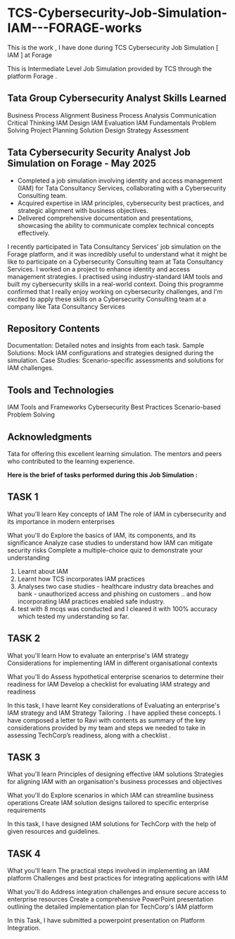 # TCS-Cybersecurity-Job-Simulation-IAM---FORAGE-works
This is the work , I have done during TCS  Cybersecurity Job Simulation [ IAM ]  at Forage 

This is Intermediate Level Job Simulation provided by TCS through the platform Forage .

Tata Group Cybersecurity Analyst Skills Learned
--------------------------------------------------
Business Process Alignment
Business Process Analysis
Communication
Critical Thinking
IAM Design
IAM Evaluation
IAM Fundamentals
Problem Solving
Project Planning
Solution Design
Strategy Assessment


Tata Cybersecurity Security Analyst Job Simulation on Forage - May 2025
--------------------------------------------------------------------------------------
 * Completed a job simulation involving identity and access management (IAM) for
   Tata Consultancy Services, collaborating with a Cybersecurity Consulting
   team.
 * Acquired expertise in IAM principles, cybersecurity best practices, and
   strategic alignment with business objectives.
 * Delivered comprehensive documentation and presentations, showcasing the
   ability to communicate complex technical concepts effectively.


I recently participated in Tata Consultancy Services' job simulation on the Forage platform, and it was incredibly useful to understand what it might be like to participate on a Cybersecurity Consulting team at Tata Consultancy Services. I worked on a project to enhance identity and access management strategies. I practised using industry-standard IAM tools and built my cybersecurity skills in a real-world context. Doing this programme confirmed that I really enjoy working on cybersecurity challenges, and I'm excited to apply these skills on a Cybersecurity Consulting team at a company like Tata Consultancy Services


Repository Contents
----------------------
Documentation: Detailed notes and insights from each task.
Sample Solutions: Mock IAM configurations and strategies designed during the simulation.
Case Studies: Scenario-specific assessments and solutions for IAM challenges.


Tools and Technologies
--------------------------
IAM Tools and Frameworks
Cybersecurity Best Practices
Scenario-based Problem Solving


Acknowledgments
-------------------
Tata for offering this excellent learning simulation.
The mentors and peers who contributed to the learning experience.


**Here is the brief of tasks performed during this Job Simulation :**

TASK 1
---------
What you'll learn
Key concepts of IAM
The role of IAM in cybersecurity and its importance in modern enterprises

What you'll do
Explore the basics of IAM, its components, and its significance
Analyze case studies to understand how IAM can mitigate security risks
Complete a multiple-choice quiz to demonstrate your understanding

1. Learnt about IAM
2. Learnt how TCS incorporates IAM practices
3. Analyses two case studies - healthcare industry data breaches and bank - unauthorized access and phishing on customers .. and how incorporating IAM practices enabled safe industry.
4. test with 8 mcqs was conducted and I cleared it with 100% accuracy which tested my understanding so far.


TASK 2 
---------
What you'll learn
How to evaluate an enterprise's IAM strategy
Considerations for implementing IAM in different organisational contexts

What you'll do
Assess hypothetical enterprise scenarios to determine their readiness for IAM
Develop a checklist for evaluating IAM strategy and readiness

In this task, I have learnt Key considerations of Evaluating an enterprise's IAM strategy and IAM Strategy Tailoring .
I have applied these concepts. I have composed a letter to Ravi with contents as summary of the key considerations provided by my team and steps we needed to take in assessing TechCorp’s readiness, along with a checklist . 


TASK 3
----------
What you'll learn
Principles of designing effective IAM solutions
Strategies for aligning IAM with an organisation's business processes and objectives

What you'll do
Explore scenarios in which IAM can streamline business operations
Create IAM solution designs tailored to specific enterprise requirements

In this task, I have designed IAM solutions for TechCorp with the help of given resources and guidelines.


TASK 4
---------
What you'll learn
The practical steps involved in implementing an IAM platform
Challenges and best practices for integrating applications with IAM

What you'll do
Address integration challenges and ensure secure access to enterprise resources
Create a comprehensive PowerPoint presentation outlining the detailed implementation plan for TechCorp's IAM platform

In this Task, I have submitted a powerpoint presentation on Platform Integration. 



